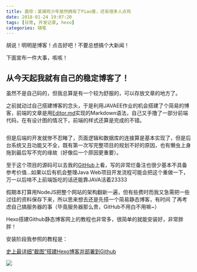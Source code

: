 ```yaml
---
title: 震惊：某辣鸡少年居然拥有了Piao客，还有很多人点鸡
date: 2018-01-24 19:07:20
tags: [日常, 开发记录, hexo]
categories: 随笔
---
```


胡说！明明是博客！点击好吧！不要总想搞个大新闻！

下面宣布一件大事，咳咳！

## 从今天起我就有自己的稳定博客了！

虽然不是自己码的，但我总算是有一个较为舒服的，可以存放文章的地方了。

<!--more-->

之前就动过自己搭建博客的念头，于是利用JAVAEE作业的机会搭建了个简易的博客，前端的文章是用[Editor.md](https://http://pandao.github.io/editor.md/)实现的Markdown语法，自己又手撸了一部分前端代码，在有设计图的情况下，前端的样式还算是完成的不错。

![]()

但是后端的开发就惨不忍睹了，页面逻辑和数据库的连接算是基本实现了，但是后台系统又丑功能又不全，既有第一次写完整项目的规划不好的原因，也有懒虫上身拖到最后写不完的缘故（好像后一个原因更重要）。

至于这个项目的源码可以去我的[GitHub](https://github.com/littleiq/Blog-java)上看，写的非常烂备注也很少基本不具备参考价值...如果以后有机会整理Java Web项目开发流程可能会把这个重做一下，万一以后啃不上前端饭吃的话还能靠JAVA活着23333

假期本打算用NodeJS把整个网站的架构翻新一遍，但有些费时而我又急需把一些过往的资料保存下来，所以思来想去还是先搭一个简易静态博客，有时间 了再考虑自己搞服务器的事（毕竟服务器那么贵，GitHub不用白不用嘛~）

Hexo搭建Github静态博客网上的教程也非常多，很简单的就能安装好，非常胖胖！

安装阶段我参照的教程是：

[史上最详细“截图”搭建Hexo博客并部署到Github](https://jingyan.baidu.com/article/d8072ac47aca0fec95cefd2d.html)

![](https://upload-images.jianshu.io/upload_images/2182065-91ff11ffeb37cff2.png?imageMogr2/auto-orient/strip%7CimageView2/2/w/700)
